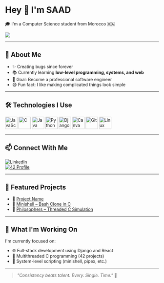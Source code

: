 <h1 align="left">Hey 👋 I'm SAAD</h1>

<p align="left">🎓 I'm a Computer Science student from Morocco 🇲🇦</p>
<p align="left"><img src="https://badge.mediaplus.ma/binary/sel-bech?UM6P=off" /></p>

---

## 🧠 About Me

- ✨ Creating bugs since forever
- 📚 Currently learning **low-level programming, systems, and web**
- 🎯 Goal: Become a professional software engineer
- 😄 Fun fact: I like making complicated things look simple

---

## 🛠️ Technologies I Use

<div align="left">
  <img src="https://cdn.jsdelivr.net/gh/devicons/devicon/icons/javascript/javascript-original.svg" height="40" alt="JavaScript" />
  <img src="https://cdn.jsdelivr.net/gh/devicons/devicon/icons/c/c-original.svg" height="40" alt="C" />
  <img src="https://cdn.jsdelivr.net/gh/devicons/devicon/icons/java/java-original.svg" height="40" alt="Java" />
  <img src="https://cdn.jsdelivr.net/gh/devicons/devicon/icons/python/python-original.svg" height="40" alt="Python" />
  <img src="https://cdn.jsdelivr.net/gh/devicons/devicon/icons/django/django-plain.svg" height="40" alt="Django" />
  <img src="https://cdn.jsdelivr.net/gh/devicons/devicon/icons/canva/canva-original.svg" height="40" alt="Canva" />
  <img src="https://cdn.jsdelivr.net/gh/devicons/devicon/icons/git/git-original.svg" height="40" alt="Git" />
  <img src="https://cdn.jsdelivr.net/gh/devicons/devicon/icons/linux/linux-original.svg" height="40" alt="Linux" />
</div>

---

## 📫 Connect With Me

[![LinkedIn](https://img.shields.io/badge/LinkedIn-blue?style=for-the-badge&logo=linkedin&logoColor=white)](https://www.linkedin.com/)  
[![42 Profile](https://img.shields.io/badge/42-Profile-blue?style=for-the-badge&logo=42&logoColor=white)](https://badge.mediaplus.ma/)

---

## 📌 Featured Projects

- 🔗 [Project Name](https://github.com/yourusername/project)
- 🔗 [Minishell – Bash Clone in C](https://github.com/yourusername/minishell)
- 🔗 [Philosophers – Threaded C Simulation](https://github.com/yourusername/philosophers)

---

## 🔭 What I'm Working On

I'm currently focused on:
- 🌐 Full-stack development using Django and React
- 🧵 Multithreaded C programming (42 projects)
- 📁 System-level scripting (minishell, pipex, etc.)

---

> _"Consistency beats talent. Every. Single. Time."_ 💪
